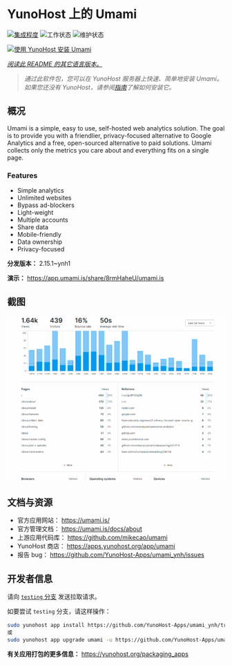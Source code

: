 <!--
注意：此 README 由 <https://github.com/YunoHost/apps/tree/master/tools/readme_generator> 自动生成
请勿手动编辑。
-->

# YunoHost 上的 Umami

[![集成程度](https://apps.yunohost.org/badge/integration/umami)](https://ci-apps.yunohost.org/ci/apps/umami/)
![工作状态](https://apps.yunohost.org/badge/state/umami)
![维护状态](https://apps.yunohost.org/badge/maintained/umami)

[![使用 YunoHost 安装 Umami](https://install-app.yunohost.org/install-with-yunohost.svg)](https://install-app.yunohost.org/?app=umami)

*[阅读此 README 的其它语言版本。](./ALL_README.md)*

> *通过此软件包，您可以在 YunoHost 服务器上快速、简单地安装 Umami。*  
> *如果您还没有 YunoHost，请参阅[指南](https://yunohost.org/install)了解如何安装它。*

## 概况

Umami is a simple, easy to use, self-hosted web analytics solution. The goal is to provide you with a friendlier, privacy-focused alternative to Google Analytics and a free, open-sourced alternative to paid solutions. Umami collects only the metrics you care about and everything fits on a single page. 

### Features

- Simple analytics
- Unlimited websites
- Bypass ad-blockers
- Light-weight
- Multiple accounts
- Share data
- Mobile-friendly
- Data ownership
- Privacy-focused


**分发版本：** 2.15.1~ynh1

**演示：** <https://app.umami.is/share/8rmHaheU/umami.is>

## 截图

![Umami 的截图](./doc/screenshots/dark.png)

## 文档与资源

- 官方应用网站： <https://umami.is/>
- 官方管理文档： <https://umami.is/docs/about>
- 上游应用代码库： <https://github.com/mikecao/umami>
- YunoHost 商店： <https://apps.yunohost.org/app/umami>
- 报告 bug： <https://github.com/YunoHost-Apps/umami_ynh/issues>

## 开发者信息

请向 [`testing` 分支](https://github.com/YunoHost-Apps/umami_ynh/tree/testing) 发送拉取请求。

如要尝试 `testing` 分支，请这样操作：

```bash
sudo yunohost app install https://github.com/YunoHost-Apps/umami_ynh/tree/testing --debug
或
sudo yunohost app upgrade umami -u https://github.com/YunoHost-Apps/umami_ynh/tree/testing --debug
```

**有关应用打包的更多信息：** <https://yunohost.org/packaging_apps>
